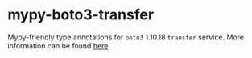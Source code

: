 # mypy-boto3-transfer

Mypy-friendly type annotations for `boto3` 1.10.18 `transfer` service.
More information can be found [here](https://github.com/vemel/mypy_boto3).